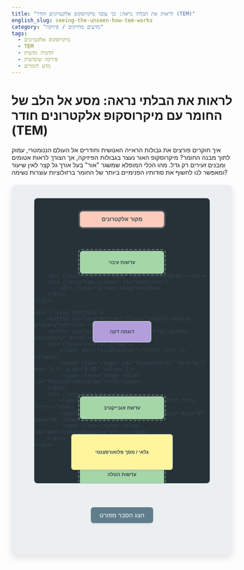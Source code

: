 ```yaml
---
title: "לראות את הבלתי נראה: כך עובד מיקרוסקופ אלקטרונים חודר (TEM)"
english_slug: seeing-the-unseen-how-tem-works
category: "מדעים מדויקים / פיזיקה"
tags:
  - מיקרוסקופ אלקטרונים
  - TEM
  - הדמיה מדעית
  - פיזיקה שימושית
  - מדע חומרים
---
```


# לראות את הבלתי נראה: מסע אל הלב של החומר עם מיקרוסקופ אלקטרונים חודר (TEM)

איך חוקרים פורצים את גבולות הראייה האנושית וחודרים אל העולם הננומטרי, עמוק לתוך מבנה החומר? מיקרוסקופ האור נעצר בגבולות הפיזיקה, אך הצורך לראות אטומים ומבנים זעירים רק גדל. מהו הכלי המופלא שמשגר "אור" בעל אורך גל קצר לאין שיעור ומאפשר לנו לחשוף את סודותיו הפנימיים ביותר של החומר ברזולוציות עוצרות נשימה?

<div class="tem-simulation-container">
    <div class="tem-diagram">
        <div class="component electron-source pulse">מקור אלקטרונים</div>
        <div class="component lens condenser-lens">עדשות עיבוי</div>
        <div class="component sample-holder">דוגמה דקה</div>
         <div class="beam-after-sample" id="beamAfterSample"></div>
        <div class="component lens objective-lens">עדשת אובייקטיב</div>
        <div class="component lens projector-lens">עדשות הטלה</div>
        <div class="component detector">גלאי / מסך פלואורסצנטי</div>

        <div class="electron-beam" id="electronBeam"></div>
        <div class="tem-screen" id="temScreen">
            <div class="screen-image"></div>
        </div>
    </div>

    <div class="controls">
        <button id="startButton" class="control-button primary">הפעל אלומת אלקטרונים</button>
        <button id="stopButton" class="control-button secondary" disabled>עצור אלומה</button>
        <div class="control-group">
            <label for="focusControl">כוון מיקוד (עדשות):</label>
            <input type="range" id="focusControl" min="0.5" max="1.5" step="0.05" value="1">
             <span class="range-value" id="focusValueDisplay">ממוקד</span>
        </div>
        <div class="control-group">
            <label for="sampleDensity">צפיפות דוגמה (להדגמת פיזור):</label>
            <input type="range" id="sampleDensity" min="0" max="10" step="1" value="5">
             <span class="range-value" id="densityValueDisplay">בינונית</span>
        </div>
    </div>
</div>

<style>
:root {
    --electron-beam-color: #4DD0E1; /* Cyan */
    --scatter-beam-color: #FFAB91; /* Light Orange */
    --component-bg: #CFD8DC; /* Light blue-grey */
    --lens-bg: #A5D6A7; /* Light green */
    --source-bg: #FFCCBC; /* Light red */
    --sample-bg: #B39DDB; /* Light purple */
    --detector-bg: #FFF59D; /* Light yellow */
    --screen-bg: #263238; /* Dark blue-grey */
    --container-bg: #ECEFF1; /* Very light blue-grey */
    --control-bg: #FFFFFF;
    --primary-button: #039BE5; /* Blue */
    --secondary-button: #78909C; /* Grey-blue */
    --text-color: #37474F; /* Dark blue-grey */
    --border-color: #B0BEC5; /* Light blue-grey border */
}

.tem-simulation-container {
    display: flex;
    flex-direction: column;
    align-items: center;
    font-family: 'Heebo', sans-serif; /* Prefer Heebo for Hebrew */
    background-color: var(--container-bg);
    padding: 30px;
    border-radius: 12px;
    margin: 20px auto;
    max-width: 500px; /* Limit max width for better visual balance */
    box-shadow: 0 8px 16px rgba(0, 0, 0, 0.1);
    color: var(--text-color);
}

.tem-diagram {
    position: relative;
    width: 100%; /* Make diagram responsive within container */
    max-width: 400px; /* Limit diagram width */
    height: 650px; /* Increased height */
    border: 1px solid var(--border-color);
    background-color: var(--screen-bg); /* Dark background for vacuum */
    margin-bottom: 20px;
    border-radius: 8px;
    overflow: hidden; /* Hide overflow from beams */
}

.component {
    position: absolute;
    left: 50%;
    transform: translateX(-50%);
    width: 180px; /* Wider components */
    text-align: center;
    padding: 10px 5px; /* Increased padding */
    border: 1px solid var(--border-color);
    border-radius: 6px; /* Rounded corners */
    font-size: 0.9em;
    font-weight: bold;
    color: var(--text-color);
    box-shadow: 0 2px 4px rgba(0, 0, 0, 0.05);
}

.electron-source {
    top: 30px;
    background-color: var(--source-bg);
}

/* Simple pulse animation for source */
.electron-source.pulse {
    animation: pulse-glow 1.5s infinite ease-in-out;
}

@keyframes pulse-glow {
    0% { box-shadow: 0 0 5px var(--source-bg); }
    50% { box-shadow: 0 0 15px var(--source-bg); }
    100% { box-shadow: 0 0 5px var(--source-bg); }
}


.lens {
    height: 30px;
    background-color: var(--lens-bg);
    display: flex;
    align-items: center;
    justify-content: center;
    position: relative; /* For potential inner lens visual */
    font-size: 0.8em;
}
.lens::after { /* Visual indicator for magnetic field */
    content: '';
    position: absolute;
    top: -5px; bottom: -5px; left: -5px; right: -5px;
    border: 2px dashed rgba(165, 214, 167, 0.5); /* Lighter dashed border */
    border-radius: 8px;
    z-index: 0;
}


.condenser-lens {
    top: 120px;
}

.sample-holder {
    top: 280px; /* Adjusted position */
    width: 120px; /* Wider sample area */
    height: 25px; /* Thicker sample visual */
    background-color: var(--sample-bg);
    border: 2px solid var(--border-color);
    display: flex;
    justify-content: center;
    align-items: center;
    font-size: 0.8em;
    z-index: 1; /* Ensure sample is above beam */
}

/* Container for scattered beams below sample */
.beam-after-sample {
    position: absolute;
    top: 305px; /* Just below sample */
    left: 0;
    width: 100%;
    height: 200px; /* Area where beams diverge */
    overflow: hidden;
     z-index: 0; /* Below components */
}

.objective-lens {
    top: 400px; /* Adjusted position */
}

.projector-lens {
    top: 500px; /* Adjusted position */
}

.detector {
    bottom: 30px; /* Adjusted position */
    width: 220px; /* Wider detector */
    height: 60px; /* Taller detector */
    background-color: var(--detector-bg);
    display: flex;
    justify-content: center;
    align-items: center;
     font-size: 0.8em;
     z-index: 1; /* Ensure detector is above screen */
}

.tem-screen {
    position: absolute;
    bottom: 35px; /* Just above detector */
    left: 50%;
    transform: translateX(-50%);
    width: 210px; /* Matches detector width minus padding */
    height: 50px; /* Matches detector height minus padding */
    background-color: var(--screen-bg);
    display: flex;
    justify-content: center;
    align-items: center;
    border-radius: 4px;
    overflow: hidden;
    z-index: 2; /* Above detector base */
    border: 2px inset rgba(0,0,0,0.2); /* Give it a recessed look */
}

.screen-image {
    width: 95%;
    height: 90%;
    background-color: #555; /* Default dark state */
    display: none; /* Hidden until beam hits */
    transition: filter 0.3s ease-out, background-image 0.3s ease-out; /* Smooth transitions for visual changes */
    background-size: cover; /* Ensure simulated pattern covers area */
    background-position: center;
    /* Add a simple simulated pattern */
     background-image:
         repeating-linear-gradient(0deg, #333, #333 1px, #555 1px, #555 3px),
         repeating-linear-gradient(90deg, #333, #333 1px, #555 1px, #555 3px);
     filter: brightness(0.5); /* Start dark */
}

.electron-beam {
    position: absolute;
    top: 80px; /* Below source */
    left: 50%;
    transform: translateX(-50%);
    width: 15px; /* Initial beam width */
    height: 520px; /* Goes down to screen area */
    background: linear-gradient(to bottom,
                var(--electron-beam-color) 0%,
                rgba(77, 208, 225, 0.8) 20%,
                rgba(77, 208, 225, 0.5) 50%, /* Fades slightly */
                 rgba(77, 208, 225, 0.2) 80%,
                rgba(77, 208, 225, 0) 100%);
    display: none; /* Initially hidden */
    animation: beam-pulse-flow 1s linear infinite; /* Combined flow and subtle pulse */
    transform-origin: top center; /* Scale/skew from the source */
    will-change: transform; /* Optimize animation */
}

@keyframes beam-pulse-flow {
     0% { background-position-y: 0; opacity: 0.9; }
     50% { opacity: 1; }
    100% { background-position-y: 50px; opacity: 0.9; }
}

/* Scattered beams */
.scattered-beam-line {
    position: absolute;
    bottom: 0; /* Start from below sample */
    left: 50%;
    width: 2px;
    height: 1px; /* Will grow */
    background-color: var(--scatter-beam-color);
    transform-origin: bottom center;
    animation: scatter-animation 0.8s ease-out forwards;
     opacity: 0; /* Start invisible */
}

@keyframes scatter-animation {
    0% { transform: translateX(-1px) rotate(0deg) scaleY(0); opacity: 1; }
    50% { opacity: 1; }
    100% { transform: translateX(-1px) rotate(var(--angle)) scaleY(var(--length)); opacity: 0; } /* Fade out */
}


.controls {
    display: flex;
    flex-direction: column;
    gap: 15px; /* Increased gap */
    width: 100%;
    max-width: 400px;
    padding: 20px; /* Increased padding */
    border: 1px solid var(--border-color);
    background-color: var(--control-bg);
    border-radius: 8px;
    box-shadow: 0 4px 8px rgba(0, 0, 0, 0.08);
}

.control-group {
     display: flex;
     flex-direction: column;
     gap: 8px;
}

.controls label {
    font-weight: bold;
    font-size: 1em;
    color: var(--text-color);
}

.controls input[type="range"] {
    width: 100%;
    -webkit-appearance: none; /* Override default styles */
    appearance: none;
    height: 8px; /* Thicker slider track */
    background: var(--container-bg);
    outline: none;
    border-radius: 4px;
    transition: background 0.2s ease-in-out;
}

.controls input[type="range"]::-webkit-slider-thumb {
    -webkit-appearance: none;
    appearance: none;
    width: 20px; /* Thicker slider thumb */
    height: 20px;
    background: var(--primary-button);
    border-radius: 50%;
    cursor: pointer;
    transition: background 0.2s ease-in-out, transform 0.1s ease-in-out;
     box-shadow: 0 1px 3px rgba(0,0,0,0.2);
}
.controls input[type="range"]::-moz-range-thumb {
    width: 20px;
    height: 20px;
    background: var(--primary-button);
    border-radius: 50%;
    cursor: pointer;
     transition: background 0.2s ease-in-out, transform 0.1s ease-in-out;
      box-shadow: 0 1px 3px rgba(0,0,0,0.2);
}

.controls input[type="range"]:hover::-webkit-slider-thumb {
    background: #0277BD; /* Darker blue */
    transform: scale(1.1);
}
.controls input[type="range"]:hover::-moz-range-thumb {
    background: #0277BD;
     transform: scale(1.1);
}

.range-value {
     display: block;
     text-align: center;
     font-size: 0.9em;
     color: #546E7A; /* Muted grey */
}


.control-button {
    padding: 10px 20px; /* Increased padding */
    color: white;
    border: none;
    border-radius: 6px; /* Rounded buttons */
    cursor: pointer;
    font-size: 1.1em;
    transition: background-color 0.2s ease-in-out, opacity 0.2s ease-in-out;
    box-shadow: 0 2px 4px rgba(0, 0, 0, 0.1);
}

.control-button.primary {
    background-color: var(--primary-button);
}

.control-button.primary:hover:not(:disabled) {
    background-color: #0277BD; /* Darker blue */
}

.control-button.secondary {
     background-color: var(--secondary-button);
}
.control-button.secondary:hover:not(:disabled) {
     background-color: #546E7A; /* Darker grey-blue */
}


.control-button:disabled {
    background-color: #B0BEC5; /* Lighter grey */
    cursor: not-allowed;
    opacity: 0.7;
     box-shadow: none;
}


#explanation {
    display: none;
    margin-top: 20px;
    padding: 25px; /* Increased padding */
    border: 1px solid var(--border-color);
    border-radius: 12px;
    background-color: var(--control-bg);
    line-height: 1.7; /* Increased line height for readability */
    color: var(--text-color);
    box-shadow: 0 4px 8px rgba(0, 0, 0, 0.08);
}

#explanation h2, #explanation h3 {
    color: #263238; /* Darker text */
    margin-top: 20px; /* More space above headers */
    margin-bottom: 10px;
     border-bottom: 1px solid var(--container-bg); /* Subtle separator */
     padding-bottom: 5px;
}

#explanation p {
    margin-bottom: 15px; /* More space between paragraphs */
}

#explanation ul {
    margin-bottom: 15px;
    padding-left: 20px;
}
#explanation li {
    margin-bottom: 8px;
}

#toggleExplanation {
    margin-top: 20px;
    padding: 10px 20px;
    background-color: #607D8B; /* Muted blue-grey */
    color: white;
    border: none;
    border-radius: 6px;
    cursor: pointer;
    font-size: 1em;
    transition: background-color 0.2s ease-in-out;
     box-shadow: 0 2px 4px rgba(0, 0, 0, 0.1);
}

#toggleExplanation:hover {
    background-color: #546E7A; /* Darker muted blue-grey */
}

</style>

<button id="toggleExplanation">הצג הסבר מפורט</button>

<div id="explanation">
    <h2>המסע הפנימי: פירוט על עקרונות מיקרוסקופ אלקטרונים חודר (TEM)</h2>

    <h3>למה אלקטרונים? מעבר מגבול האור לגבול הקוונטי</h3>
    <p>היכולת לראות פרטים עדינה תלויה באורך הגל של ה"אור" בו משתמשים. מיקרוסקופ האור, המשתמש באור נראה בעל אורך גל של מאות ננומטרים, מוגבל ברזולוציה שלו ולא יכול להבחין בעצמים הקטנים מחצי אורך הגל (כ-200 ננומטר). כדי לפרוץ את המחסום הזה ולהגיע לרזולוציה אטומית, נדרשת "קרינה" בעלת אורך גל קצר בהרבה. כאן נכנסים לתמונה האלקטרונים. על פי עקרונות מכניקת הקוונטים (הידועים כדואליות גל-חלקיק), אלקטרונים בתנועה מתנהגים גם כגלים. כאשר אלקטרונים מואצים במתח גבוה במיוחד (עשרות ואף מאות אלפי וולט), הם מגיעים למהירויות אדירות ואורך הגל שלהם (אורך גל דה ברוגלי) הופך קצר ביותר - לעיתים קטן אפילו מגודל אטום בודד. אורך גל זעיר זה הוא סוד הרזולוציה הפנומנלית של ה-TEM.</p>

    <h3>הארכיטקטורה הקסומה של TEM: מ"תותח" האלקטרונים ועד למסך המואר</h3>
    <p>דמיינו את ה-TEM כמגדל גבוה בתוך ואקום, בו נורים אלקטרונים ומתנהלים במסע מבוקר ליצירת תמונה. מבנהו דומה עקרונית למיקרוסקופ אור, אך ההבדלים הטכנולוגיים מהותיים:</p>
    <ul>
        <li>**מקור האלקטרונים (Electron Source):** בראש המגדל, "תותח" אלקטרונים משחרר זרם יציב של אלקטרונים. בדרך כלל נעשה זאת על ידי חימום חוט (כמו בנורת ליבון, אך בוואקום) או באמצעות שדה חשמלי חזק. האלקטרונים מואצים מיד אחר כך כלפי מטה על ידי מתח גבוה מאוד.</li>
        <li>**עדשות עיבוי (Condenser Lenses):** אלו אינן עדשות זכוכית, אלא סלילים אלקטרומגנטיים שיוצרים שדות מגנטיים חזקים. שדות אלו פועלים כמו עדשות אופטיות, מרכזים ומעצבים את אלומת האלקטרונים המואצת, מכוונים אותה לדוגמה ומקבעים את "שטף" האלקטרונים הפוגעים בה.</li>
        <li>**דוגמת החומר (Sample):** ליבת הסיפור! כאן הדרישה המגבילה ביותר: הדוגמה חייבת להיות דקה במיוחד - סדר גודל של עשרות עד מאות ננומטרים בודדים. הסיבה? האלקטרונים צריכים להיות מסוגלים <b>לעבור</b> דרכה. הדוגמה מונחת על רשת עדינה ומקובעת במחזיק מיוחד המאפשר הזזה ובחירת האזור שייבחן.</li>
        <li>**אינטראקציה עם הדוגמה: מעבר, פיזור ובליעה:** זהו הרגע הקריטי. כשהאלומה פוגעת בדוגמה, רוב האלקטרונים מקיימים אינטראקציה עם האטומים. אלקטרונים יכולים לעבור דרך אזורים דקים או פחות צפופים כמעט ללא סטייה. אך באזורים צפופים יותר, עבים יותר, או המכילים אטומים כבדים, האלקטרונים "יתפזרו" - יסטו ממסלולם המקורי בזוויות שונות עקב אינטראקציה עם גרעיני האטומים ואלקטרוני הליבה. חלק מהאלקטרונים אף ייבלעו לחלוטין או יאבדו אנרגיה רבה.</li>
        <li>**עדשת אובייקטיב (Objective Lens):** העדשה המשמעותית ביותר לרזולוציה. היא יושבת מיד לאחר הדוגמה ואחראית לאסוף את האלקטרונים שיצאו מהדוגמה (אלו שעברו ואלו שהתפזרו בזוויות קטנות) וליצור את התמונה הראשונית (תמונת הביניים). כיוון השדה המגנטי שלה קובע את המיקוד.</li>
        <li>**עדשות הטלה (Projector Lenses):** מערכת נוספת של עדשות אלקטרומגנטיות שמטרתן להגדיל את תמונת הביניים ולהטיל אותה על גלאי או מסך לצפייה. הן שקובעות את ההגדלה הסופית הנראית לעין או נלכדת דיגיטלית.</li>
        <li>**גלאי / מסך (Detector / Screen):** בתחתית המגדל. בעבר ועדיין בשימוש לצפייה מהירה, מסך פלואורסצנטי שפולט אור (זוהר) כאשר אלקטרונים פוגעים בו. כיום, רוב המיקרוסקופים משתמשים במצלמות דיגיטליות רגישות (CCD/CMOS) המסוגלות ללכוד את תמונת האלקטרונים שפגעו בהן ברזולוציה גבוהה לניתוח ממוחשב.</li>
    </ul>

    <h3>יצירת התמונה: הקונטרסט מגלה את המבנה</h3>
    <p>כיצד מתורגמות האינטראקציות של האלקטרונים עם הדוגמה לתמונה ויזואלית? התמונה ב-TEM נוצרת על ידי אלקטרונים ש<b>עברו</b> דרך הדוגמה והמשיכו בדרכם דרך העדשות אל הגלאי. אזורים בדוגמה שגרמו לפיזור רב של אלקטרונים (כלומר, פחות אלקטרונים המשיכו ישר קדימה) ייראו כהים יותר על המסך או הגלאי. הסיבה היא שפחות אלקטרונים פגעו באותו אזור בגלאי. לעומת זאת, אזורים שהאלקטרונים עברו דרכם בקלות יחסית ייראו בהירים יותר. ההבדלים בבהירות (הקונטרסט) בתמונת ה-TEM משקפים ישירות את ההבדלים במידת הפיזור או הבליעה של האלקטרונים באזורים שונים של הדוגמה הדקה. זהו הבסיס לקונטרסט מסה-עובי (Mass-Thickness Contrast) בו אזורים צפופים או עבים יותר נראים כהים יותר.</p>

    <p>סוג קונטרסט חשוב נוסף הוא **קונטרסט עקיפה (Diffraction Contrast)**, המשפיע על הדמיית חומרים גבישיים. כאשר אלומת אלקטרונים פוגעת בגביש, האלקטרונים יכולים לבצע עקיפה בזוויות ספציפיות התלויות במבנה הגבישי. ניתן להשתמש ב"פתח" (aperture) בעדשה כדי לחסום אלקטרונים שעברו עקיפה ולאפשר רק לאלו שלא עברו עקיפה ליצור את התמונה. במקרה כזה, אזורים גבישיים שיגרמו לעקיפה יופיעו כהים מאוד, מה שמאפשר לראות פגמים גבישיים כמו דיסלוקציות.</p>

    <h3>מעבר לתמונה: יכולות נוספות ושימושים</h3>
    <p>TEM מודרניים הם יותר מסתם "מצלמות" עוצמתיות. הם כלים רב-תכליתיים המאפשרים, בנוסף להדמיה ברזולוציה אטומית, גם ניתוח כימי של הרכב החומר (למשל באמצעות ספקטרוסקופיית קרני X הנפלטות מהדוגמה) וניתוח מדויק של המבנה הגבישי (באמצעות יצירת דפוסי עקיפה). יכולות אלו הופכות את ה-TEM לכלי חיוני בקשת רחבה של תחומים, מפיזיקה ומדע חומרים ועד כימיה, ביולוגיה (במיוחד בטכניקות מתקדמות כמו קריו-EM), וגיאולוגיה. הוא מאפשר לחוקרים להבין את הקשר המהותי בין המבנה הננומטרי של חומר לתכונותיו המאקרוסקופיות, ודוחף את גבולות הידע והטכנולוגיה.</p>
</div>

<script>
const startButton = document.getElementById('startButton');
const stopButton = document.getElementById('stopButton');
const focusControl = document.getElementById('focusControl');
const sampleDensityControl = document.getElementById('sampleDensity');
const focusValueDisplay = document.getElementById('focusValueDisplay');
const densityValueDisplay = document.getElementById('densityValueDisplay');
const electronBeam = document.getElementById('electronBeam');
const temScreenImage = document.querySelector('#temScreen .screen-image');
const beamAfterSampleContainer = document.getElementById('beamAfterSample'); // Use this for scattered beams
const toggleExplanationButton = document.getElementById('toggleExplanation');
const explanationDiv = document.getElementById('explanation');

let isBeamOn = false;
let scatteredBeamInterval;
let scatteredBeams = []; // Array to hold active scattered beam elements

// --- Helper functions for updating visual state ---

function updateBeamVisual() {
    // Simulate beam convergence/divergence using scaleX based on focus
    // focusValue = 1 is ideal focus (minimal spread at screen)
    // focusValue < 1 is under-focused (divergent beam, wide on screen)
    // focusValue > 1 is over-focused (convergent beam, then diverges, also wide)
    const focusValue = parseFloat(focusControl.value);
    // Simple non-linear mapping for visual effect
    // At focus = 1, scaleX is 0.2 (narrow at bottom). At 0.5/1.5, scaleX is 1 (wide at bottom).
    const baseScaleX = 0.2; // ScaleX at perfect focus
    const maxSpreadScaleX = 1.2; // Max ScaleX when very out of focus
    const deviation = Math.abs(focusValue - 1);
    const scaleX = baseScaleX + (maxSpreadScaleX - baseScaleX) * (deviation * 2); // Scale based on deviation from 1

    // Apply transformation: scaleX affects width from center
     // Need to adjust transform-origin if scaling from top
    // Let's keep transform-origin top center and scale
     // The beam div goes from source to screen. Scaling affects its entire length.
    // This isn't physically accurate but visually implies spread.

    // A better approach might be to control clip-path points dynamically based on Y position and focus
    // This is complex. Let's stick to simpler transform scaleX for the single beam element,
    // combined with manipulating the *screen image* for the focus effect.
    // The beam visualization itself will just look like a tapering/spreading cone.

    // Let's adjust the clip-path visually based on focus to show convergence/divergence better
     const topWidth = 15; // px - fixed at source
     const bottomWidthAtFocus = 5; // px - desired width at screen when focused
     const diagramWidth = electronBeam.parentElement.offsetWidth; // Width of .tem-diagram (400px)
     const beamCenterX = diagramWidth / 2; // Center X in pixels
     const topY = 0; // Relative to beam div start (which is 80px from top)
     const bottomY = electronBeam.offsetHeight; // Relative to beam div start (total height)

     // Map focus value to width at the bottom of the beam div
     // At focus=1, bottom width is narrow (bottomWidthAtFocus).
     // At focus=0.5 or 1.5, bottom width is wider.
     const widthDeviation = Math.abs(focusValue - 1); // 0 at focus=1, 0.5 at 0.5/1.5
     const maxBottomWidth = 100; // px - Max width at bottom when very out of focus

     const currentBottomWidth = bottomWidthAtFocus + widthDeviation * (maxBottomWidth - bottomWidthAtFocus) * 2; // Linear scale

     const topOffsetPercent = (beamCenterX - topWidth / 2) / diagramWidth * 100;
     const bottomOffsetPercent = (beamCenterX - currentBottomWidth / 2) / diagramWidth * 100;

     // Clip path points relative to the beam div (top-left 0,0, bottom-right 100%,100%)
     // Polygon points: top-left, top-right, bottom-right, bottom-left
    // Points need to be relative to the beam element's own coordinate system
    // This clip-path polygon is applied to the `electronBeam` div which starts at top: 80px.
    // Let's make the polygon define the shape from its top (0,0) to its bottom (height, width).
    // The percentage coordinates are relative to the beam div's own width/height.
    const beamDivWidth = parseFloat(getComputedStyle(electronBeam).width); // Get its actual width for calculations? No, use percentage.
    // Let's define the shape within the beam's *local* coordinates.
    // Top center: 50% 0%
    // Width at top: fixed (e.g. visual 15px centered) -> x points
    // Width at bottom: varies with focus -> x points
    // Y points: 0% (top) and 100% (bottom)

    // Need to map 15px width at 400px diagram width to percentage of beam div width (which is also 400px initially)
    // Let's simplify: the beam div is 100% width of diagram, but its content (gradient/shape) is centered and varies.
    // Let's use the CSS `width` property for the beam and animate it, centering with transform.
    // Set beam width to 15px, keep transform translateX(-50%). Animate height to grow.
    // The clip-path defines the *taper*.

    // Redefine beam shape using simple transform scaleX and skewY relative to its top origin
     // scaleX makes it wider/narrower. skewY makes sides non-parallel (taper)
    // focusValue = 1 -> minimal skew (parallel or slightly convergent)
    // focusValue < 1 -> skewed outwards (divergent cone)
    // focusValue > 1 -> skewed inwards (convergent cone)

    // Let's map focus value to a skew angle.
    const maxSkew = 5; // Degrees
    const skewAngle = (1 - focusValue) * maxSkew; // Negative skew for > 1 focusValue

     // This is still not ideal for showing lens effect.
     // Let's try another approach: The beam div represents the *central axis* and width variations.
    // Use background gradient to show the width variation.
    // The gradient needs to map Y position to transparency/color density and *also* its width.

    // Simpler visual: The main beam represents the *straight through* path.
    // It narrows at the condenser, is narrow through the sample/objective, widens at the projector.
    // Focus adjusts the final width on the screen.
    // This requires multiple visual segments or animating gradient stops/widths.

    // Let's stick to the single div, animating its opacity/intensity and shape based on sample density.
    // The *focus effect* will be *primarily* shown on the screen image itself (blur/sharpness).
    // The beam visual can maybe just show the "flow" and intensity drop after the sample.

    electronBeam.style.opacity = isBeamOn ? 1 : 0; // Fade in/out
     // Keep the initial clip-path or simplify? Let's simplify clip-path to a basic cone.
    // electronBeam.style.clipPath = 'polygon(40% 0, 60% 0, 100% 100%, 0% 100%)'; // A fixed cone shape

    // Animate opacity based on sample density: Higher density -> less straight through -> lower opacity?
    // This contradicts the diagram visual where the main beam *hits* the sample.
    // Let's make the beam visually *change* below the sample based on density.

    // Let's use the `beam-after-sample` div for the main beam segment after the sample.
    // The `electronBeam` div goes from source to sample.
    // Create a new div or element to represent the beam *after* the sample.
    // Or, reuse electronBeam but change its style drastically after the sample Y coord. This is tricky with CSS.

    // Let's modify the `electronBeam` div to represent the entire path, and its *appearance* changes.
    // Use multiple background layers or gradients?
    // Or, use the `electronBeam` for the path BEFORE sample, and a *new* element for path AFTER sample.

    // Let's try the 2-part beam approach conceptually:
    // .electron-beam (source to sample)
    // .transmitted-beam (sample to screen - this is what forms the image) - This element doesn't exist yet.
    // The scattered beams diverge from the sample.
    // The transmitted beam goes through objective/projector and hits screen. Its focus/intensity changes.

    // Add .transmitted-beam div in HTML
    // Update CSS for .transmitted-beam
    // Update JS to manage this new element.

    // Let's add the `transmitted-beam` element in the HTML.
    // For now, update the existing `electronBeam`'s appearance based on density, even if not perfectly accurate physically.
    // Higher density -> fade out electron beam more below sample?

    const sampleDensity = parseInt(sampleDensityControl.value);
    // This is a simplified model. Density causes scattering, which REMOVES electrons from the straight path.
    // So, higher density should make the *transmitted* beam (the one hitting the screen) *less intense*.
    // The `electronBeam` div visually represents the *potential* path. Its intensity *after* the sample is what matters.
    // We can fade the bottom part of the `electronBeam` gradient based on density.
    // But this requires dynamic gradient points or multiple layers.

    // Let's focus on the *effect* on the screen and scattered beams, as originally planned.
    // The main `electronBeam` visualization can remain a simple animated cone, showing the *presence* of the beam.
    // The *real* simulation happens on the screen-image and scattered beams.

    // Current clip-path is okay as a generic beam shape. Keep it.
    // Animation 'beam-pulse-flow' is okay.
    // Opacity tied to `isBeamOn`.

}

function updateScreenImage() {
    // Simulate image based on focus and sample density/contrast
    const focusValue = parseFloat(focusControl.value);
    const sampleDensity = parseInt(sampleDensityControl.value);

    // Focus simulation: Add blur when not at ideal focus (focusValue = 1)
    // Use a curve: min blur at 1, max blur at 0.5 and 1.5
    const deviation = Math.abs(focusValue - 1); // 0 at 1, 0.5 at 0.5 or 1.5
    const maxBlur = 15; // Maximum blur radius in pixels
    const blurAmount = deviation * 2 * maxBlur; // Scale deviation to max blur (e.g., 0.5 deviation -> 1 * maxBlur)

    temScreenImage.style.filter = `blur(${blurAmount}px)`;
    focusValueDisplay.textContent = focusValue === 1 ? 'ממוקד' : (focusValue < 1 ? 'פוקוס נמוך' : 'פוקוס גבוה');


    // Contrast simulation: Sample density affects overall brightness and contrast
    // Higher density -> more scattering -> less transmission -> darker image / higher contrast
    const baseBrightness = 80; // % brightness for "empty" areas (higher = brighter base)
    const maxDarkening = 60; // Max % reduction in brightness for dense areas
    const scatterDarkening = (sampleDensity / 10) * maxDarkening; // Scale density (0-10) to darkening amount (0-maxDarkening)

    const denseBrightness = Math.max(10, baseBrightness - scatterDarkening); // % brightness for "dense" areas, capped at 10%

    // Update the gradient background to show contrast change
    const gradient = `linear-gradient(to right,
                      hsl(0, 0%, ${baseBrightness}%) 0%,
                      hsl(0, 0%, ${baseBrightness}%) 45%,
                      hsl(0, 0%, ${denseBrightness}%) 55%,
                      hsl(0, 0%, ${denseBrightness}%) 100%)`;
    temScreenImage.style.backgroundImage = gradient;
     // Also adjust overall brightness/contrast slightly via filter based on density?
    const contrastBoost = sampleDensity * 2; // Simple linear boost
    temScreenImage.style.filter += ` brightness(${baseBrightness / 100}) contrast(${1 + contrastBoost / 100})`;
     // Re-apply blur after other filters
     temScreenImage.style.filter = `blur(${blurAmount}px) brightness(${baseBrightness / 100}) contrast(${1 + contrastBoost / 100})`;


    // Update density value display
    let densityText = 'נמוכה מאוד';
    if (sampleDensity > 0) densityText = 'נמוכה';
    if (sampleDensity > 3) densityText = 'בינונית';
    if (sampleDensity > 6) densityText = 'גבוהה';
    if (sampleDensity > 9) densityText = 'גבוהה מאוד';
     densityValueDisplay.textContent = densityText;
}

function createScatteredBeams() {
    // Clear previous scattered beams
    beamAfterSampleContainer.innerHTML = '';
    scatteredBeams = [];

    const sampleDensity = parseInt(sampleDensityControl.value);
    const numberOfScatteredBeams = sampleDensity * 4; // More beams for higher density
    const maxScatterAngle = 60; // Max angle from vertical

    for (let i = 0; i < numberOfScatteredBeams; i++) {
        // Random angle, weighted towards smaller angles (more realistic)
        const angle = (Math.random() * 2 - 1) * maxScatterAngle * (Math.random() * 0.5 + 0.5); // Random angle -max to +max, bias towards center
        const length = Math.random() * 250 + 50; // Random length up to bottom of diagram
        const delay = Math.random() * 0.5; // Random animation delay

        const beamDiv = document.createElement('div');
        beamDiv.classList.add('scattered-beam-line');
        beamDiv.style.setProperty('--angle', `${angle}deg`);
        beamDiv.style.setProperty('--length', `${length}px`);
        beamDiv.style.animationDelay = `${delay}s`; // Stagger animations
        beamDiv.style.opacity = 0.8 - (sampleDensity / 10) * 0.5 + Math.random() * 0.2; // Opacity hint based on density


        // Add the element to the container below the sample
        beamAfterSampleContainer.appendChild(beamDiv);
         scatteredBeams.push(beamDiv);
    }
}

function startBeam() {
    if (isBeamOn) return;
    isBeamOn = true;
    electronBeam.style.display = 'block';
    electronBeam.style.opacity = 1; // Ensure visible
    temScreenImage.style.display = 'block';
    startButton.disabled = true;
    stopButton.disabled = false;
     document.querySelector('.electron-source').classList.add('pulse'); // Start source pulse

    updateBeamVisual();
    updateScreenImage();

    // Start generating scattered beams
    createScatteredBeams(); // Create initial batch
    scatteredBeamInterval = setInterval(createScatteredBeams, 1000); // Regenerate scattered beams periodically
}

function stopBeam() {
    if (!isBeamOn) return;
    isBeamOn = false;
     electronBeam.style.opacity = 0; // Fade out electron beam
    // electronBeam.style.display = 'none'; // Hide after fade
    temScreenImage.style.display = 'none'; // Hide screen image immediately
    startButton.disabled = false;
    stopButton.disabled = true;
    document.querySelector('.electron-source').classList.remove('pulse'); // Stop source pulse


    clearInterval(scatteredBeamInterval);
     // Animate scattered beams fading out (optional, CSS animation already fades out)
     // Or simply clear them
    beamAfterSampleContainer.innerHTML = ''; // Clear scattered beams
    scatteredBeams = [];

     // Reset screen image appearance slightly? Or just hide
}

// --- Event Listeners ---
startButton.addEventListener('click', startBeam);
stopButton.addEventListener('click', stopBeam);

focusControl.addEventListener('input', () => {
    updateBeamVisual(); // Update beam shape visual (if implemented dynamically)
    updateScreenImage(); // Update screen image based on new focus
});

sampleDensityControl.addEventListener('input', () => {
    updateScreenImage(); // Update screen image based on new density (contrast)
    if (isBeamOn) {
         // Regenerate scattered beams visualization with new density
         createScatteredBeams(); // Recreate with new density
    }
});

toggleExplanationButton.addEventListener('click', () => {
    const isHidden = explanationDiv.style.display === 'none' || explanationDiv.style.display === '';
    explanationDiv.style.display = isHidden ? 'block' : 'none';
    toggleExplanationButton.textContent = isHidden ? 'הסתר הסבר מפורט' : 'הצג הסבר מפורט';
});

// --- Initial state setup ---
updateScreenImage(); // Set initial screen appearance (blur/contrast)
updateBeamVisual(); // Set initial beam visual state (hidden)
// Add a subtle initial state effect or message?
// temScreenImage.style.backgroundColor = '#333'; // Dark background
// temScreenImage.textContent = 'לחץ "הפעל אלומה"'; // Placeholder text

// Ensure beam fades out smoothly on stop
electronBeam.addEventListener('transitionend', () => {
    if (!isBeamOn) {
        electronBeam.style.display = 'none';
    }
});

</script>
```